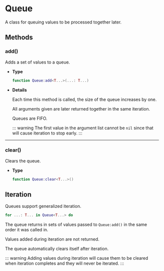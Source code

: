 # Queue

A class for queuing values to be processed together later.

## Methods

### add()

Adds a set of values to a queue.

- **Type**

    ```lua
    function Queue:add<T...>(...: T...)
    ```

- **Details**

    Each time this method is called, the size of the queue increases by one.

    All arguments given are later returned together in the same iteration.

    Queues are FIFO.

    ::: warning
    The first value in the argument list cannot be `nil` since that will cause
    iteration to stop early.
    :::

--------------------------------------------------------------------------------

### clear()

Clears the queue.

- **Type**

    ```lua
    function Queue:clear<T...>()
    ```

## Iteration

Queues support generalized iteration.

```lua
for ...: T... in Queue<T...> do
```

The queue returns in sets of values passed to `Queue:add()` in the same
order it was called in.

Values added during iteration are not returned.

The queue automatically clears itself after iteration.

::: warning
Adding values during iteration will cause them to be cleared when iteration
completes and they will never be iterated.
:::
